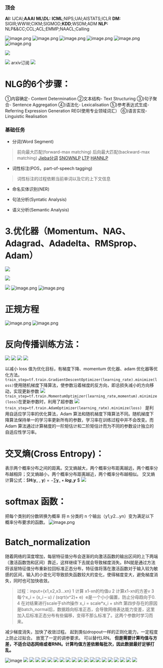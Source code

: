 ### 顶会
**AI:**
IJCAI;**AAAI**
**ML\DL:**
**ICML**;NIPS;UAI;AISTATS;ICLR
**DM:**
SIGIR;WWW;CIKM;SIGMOD;**KDD**;WSDM;ADM
**NLP:**
NLP&&CC;CCL;ACL;EMMP;NAACL;Calling

![image.png](https://upload-images.jianshu.io/upload_images/18339009-29ffcc69312a8328.png?imageMogr2/auto-orient/strip%7CimageView2/2/w/1240)
![image.png](https://upload-images.jianshu.io/upload_images/18339009-b0aba4b1562d594e.png?imageMogr2/auto-orient/strip%7CimageView2/2/w/1240)
![image.png](https://upload-images.jianshu.io/upload_images/18339009-72b4b396fd023877.png?imageMogr2/auto-orient/strip%7CimageView2/2/w/1240)
![image.png](https://upload-images.jianshu.io/upload_images/18339009-3c01d7b0871bbab3.png?imageMogr2/auto-orient/strip%7CimageView2/2/w/1240)
![image.png](https://upload-images.jianshu.io/upload_images/18339009-d6345e546bd60dd0.png?imageMogr2/auto-orient/strip%7CimageView2/2/w/1240)
![image.png](https://upload-images.jianshu.io/upload_images/18339009-05984ee1b87d6b42.png?imageMogr2/auto-orient/strip%7CimageView2/2/w/1240)


![](https://upload-images.jianshu.io/upload_images/18339009-5eedd651c99b6e06.png?imageMogr2/auto-orient/strip%7CimageView2/2/w/1240)

















![](https://upload-images.jianshu.io/upload_images/18339009-6512403d16453edd.png?imageMogr2/auto-orient/strip%7CimageView2/2/w/1240)
arxiv订阅
![](https://upload-images.jianshu.io/upload_images/18339009-85f903dac88484df.png?imageMogr2/auto-orient/strip%7CimageView2/2/w/1240)

# NLG的6个步骤：
①内容确定- Content Determination
②文本结构- Text Structuring
③)句子聚合- Sentence Aggregation
④)语法化- Lexicalisation
⑤)参考表达式生成- Referring Expression Generation REG(使用专业领域词汇）
⑥)语言实现- Linguistic Realisation

### 基础任务
- 分词(Word Segment)
>前向最大匹配(forward-max matching)
后向最大匹配(backward-max matching)
[Jieba分词](https://github.com/fxsjy/jieba)
[SNOWNLP](https://github.com/isnowfy/snownlp)
[LTP](https://www.ltp-cloud.com/)
[HANNLP](https://github.com/hankcs/HanLP/)

- 词性标注(POS，part-of-speech tagging)
>词性标注的过程依赖当前单词以及它的上下文信息

- 命名实体识别(NER)

- 句法分析(Syntatic Analysis)

- 语义分析(Semantic Analysis)










# 3.优化器（Momentum、NAG、Adagrad、Adadelta、RMSprop、Adam）
![](https://upload-images.jianshu.io/upload_images/15873283-8350afc28d2a7563.png?imageMogr2/auto-orient/strip%7CimageView2/2/w/1240)


![](https://upload-images.jianshu.io/upload_images/18339009-4a08a2188c20dc21.png?imageMogr2/auto-orient/strip%7CimageView2/2/w/1240)

![](https://upload-images.jianshu.io/upload_images/18339009-05b91a020dde9552.png?imageMogr2/auto-orient/strip%7CimageView2/2/w/1240)
![image.png](https://upload-images.jianshu.io/upload_images/18339009-dc8543458d0b8952.png?imageMogr2/auto-orient/strip%7CimageView2/2/w/1240)
![image.png](https://upload-images.jianshu.io/upload_images/18339009-b8ba410086d3fa12.png?imageMogr2/auto-orient/strip%7CimageView2/2/w/1240)








# 正规方程
![image.png](https://upload-images.jianshu.io/upload_images/15873283-1798a03384ca6325.png?imageMogr2/auto-orient/strip%7CimageView2/2/w/1240)
![image.png](https://upload-images.jianshu.io/upload_images/15873283-fee6f9c8791854a0.png?imageMogr2/auto-orient/strip%7CimageView2/2/w/1240)






# 反向传播训练方法：
![](https://upload-images.jianshu.io/upload_images/18339009-d95e7638744cdcaf.png?imageMogr2/auto-orient/strip%7CimageView2/2/w/1240)
![](https://upload-images.jianshu.io/upload_images/18339009-da6762675e854677.png?imageMogr2/auto-orient/strip%7CimageView2/2/w/1240)
![](https://upload-images.jianshu.io/upload_images/18339009-71c4d251d391eefa.png?imageMogr2/auto-orient/strip%7CimageView2/2/w/1240)
![](https://upload-images.jianshu.io/upload_images/18339009-4a9060db0f21e953.png?imageMogr2/auto-orient/strip%7CimageView2/2/w/1240)


以减小 loss 值为优化目标，有梯度下降、momentum 优化器、adam 优化器等优化方法。
```train_step=tf.train.GradientDescentOptimizer(learning_rate).minimize(loss)```使用随机梯度下降算法，使参数沿着梯度的反方向，即总损失减小的方向移动，实现更新参数
![](https://upload-images.jianshu.io/upload_images/15873283-f64a4bcd3710f6d3.png?imageMogr2/auto-orient/strip%7CimageView2/2/w/1240)
```train_step=tf.train.MomentumOptimizer(learning_rate,momentum).minimize(loss)```在更新参数时，利用了超参数
![](https://upload-images.jianshu.io/upload_images/15873283-df4645e7ea19a6e3.png?imageMogr2/auto-orient/strip%7CimageView2/2/w/1240)
```train_step=tf.train.AdamOptimizer(learning_rate).minimize(loss) ```
是利用自适应学习率的优化算法，Adam 算法和随机梯度下降算法不同。随机梯度下降算法保持单一的学习率更新所有的参数，学习率在训练过程中并不会改变。而 Adam 算法通过计算梯度的一阶矩估计和二阶矩估计而为不同的参数设计独立的自适应性学习率。

# 交叉熵(Cross Entropy)：
表示两个概率分布之间的距离。交叉熵越大，两个概率分布距离越远，两个概率分布越相异；交叉熵越小，两个概率分布距离越近，两个概率分布越相似。
交叉熵计算公式：$𝐇(𝐲\_ , 𝐲) = −∑𝐲\_ ∗ 𝒍𝒐𝒈_𝒚 $
![](https://upload-images.jianshu.io/upload_images/18339009-964c8884b083e08c.png?imageMogr2/auto-orient/strip%7CimageView2/2/w/1240)

# softmax 函数：
把每个类别的分数转换为概率
将 n 分类的 n 个输出（y1,y2…yn）变为满足以下概率分布要求的函数。
![image.png](https://upload-images.jianshu.io/upload_images/15873283-ae0b92282e45b934.png?imageMogr2/auto-orient/strip%7CimageView2/2/w/1240)



# Batch_normalization
随着网络的深度增加，每层特征值分布会逐渐的向激活函数的输出区间的上下两端（激活函数饱和区间）靠近，这样继续下去就会导致梯度消失。BN就是通过方法将该层特征值分布重新拉回标准正态分布，特征值将落在激活函数对于输入较为敏感的区间，输入的小变化可导致损失函数较大的变化，使得梯度变大，避免梯度消失，同时也可加快收敛。
>过程：input={x1,x2,x3…xn}
1 计算 x1-xn的均值u
2 计算x1-xn的方差v
3 每个x_i = (x_i – u) / (sqrt(v^2)+ e)  e是一个小小偏置，防止分母趋向于0. 
4 在对结果进行scale于shift操作 x_i = scale*x_i + shift
第四步存在的原因是batch_normal后，数据趋向标准正态，会导致网络表达能力变差，这里加入后标准正态分布有些偏移，变得不那么标准了。这两个参数时学习而来。

减少梯度消失，加快了收敛过程。
起到类似dropout一样的正则化能力，一定程度上防止过拟合。
放宽了一定的调参要求。
可以替代LRN。
**但是需要计算均值与方差，不适合动态网络或者RNN。计算均值方差依赖每批次，因此数据最好足够打乱。**


![image](https://upload-images.jianshu.io/upload_images/18339009-fc70d2ba1d04d056.png?imageMogr2/auto-orient/strip%7CimageView2/2/w/1240)
![](https://upload-images.jianshu.io/upload_images/18339009-6cbd1a84511d6b81.png?imageMogr2/auto-orient/strip%7CimageView2/2/w/1240)
![](https://upload-images.jianshu.io/upload_images/18339009-6d5086263cde7e4c.png?imageMogr2/auto-orient/strip%7CimageView2/2/w/1240)
![](https://upload-images.jianshu.io/upload_images/18339009-94ba78743e372c05.png?imageMogr2/auto-orient/strip%7CimageView2/2/w/1240)
![](https://upload-images.jianshu.io/upload_images/18339009-5eeae793f71bfc57.png?imageMogr2/auto-orient/strip%7CimageView2/2/w/1240)
![](https://upload-images.jianshu.io/upload_images/18339009-d2b77bbc864c1d42.png?imageMogr2/auto-orient/strip%7CimageView2/2/w/1240)
![](https://upload-images.jianshu.io/upload_images/18339009-bcf3507f4b0d468a.png?imageMogr2/auto-orient/strip%7CimageView2/2/w/1240)
![](https://upload-images.jianshu.io/upload_images/18339009-fb6ba5e4cadb8e2b.png?imageMogr2/auto-orient/strip%7CimageView2/2/w/1240)
![](https://upload-images.jianshu.io/upload_images/18339009-0857f8b0cb005807.png?imageMogr2/auto-orient/strip%7CimageView2/2/w/1240)
![](https://upload-images.jianshu.io/upload_images/18339009-a89e61507a621176.png?imageMogr2/auto-orient/strip%7CimageView2/2/w/1240)
![](https://upload-images.jianshu.io/upload_images/18339009-022d643ea150e8bc.png?imageMogr2/auto-orient/strip%7CimageView2/2/w/1240)
![](https://upload-images.jianshu.io/upload_images/18339009-d273ac919f5a84d8.png?imageMogr2/auto-orient/strip%7CimageView2/2/w/1240)
![](https://upload-images.jianshu.io/upload_images/18339009-9e06ea2a573c9a54.png?imageMogr2/auto-orient/strip%7CimageView2/2/w/1240)
![](https://upload-images.jianshu.io/upload_images/18339009-902aa912a55e9e9a.png?imageMogr2/auto-orient/strip%7CimageView2/2/w/1240)
![](https://upload-images.jianshu.io/upload_images/18339009-fff4ca44cd252b3d.png?imageMogr2/auto-orient/strip%7CimageView2/2/w/1240)
![](https://upload-images.jianshu.io/upload_images/18339009-38cb684234a68e94.png?imageMogr2/auto-orient/strip%7CimageView2/2/w/1240)
![](https://upload-images.jianshu.io/upload_images/18339009-09f9024884dac006.png?imageMogr2/auto-orient/strip%7CimageView2/2/w/1240)
![](https://upload-images.jianshu.io/upload_images/18339009-46bf2e351b5f5fdb.png?imageMogr2/auto-orient/strip%7CimageView2/2/w/1240)
![](https://upload-images.jianshu.io/upload_images/18339009-e9e8f00455c572d6.png?imageMogr2/auto-orient/strip%7CimageView2/2/w/1240)
![](https://upload-images.jianshu.io/upload_images/18339009-9d595a886994bf8f.png?imageMogr2/auto-orient/strip%7CimageView2/2/w/1240)
